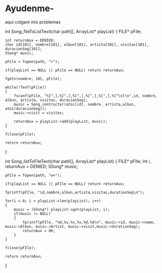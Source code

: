 # Ayudenme-
aqui colgare mis problemas







int Song_fileToListText(char path[], ArrayList* playList)
{
    FILE* pFile;

    int returnAux = DENIED;
    char id[101], nombre[101], albun[101], artista[101], visitas[101], duracionSeg[101];
    SSong* music;

    pFile = fopen(path, "r");

    if(playList == NULL || pFile == NULL) return returnAux;

    fgets(nombre, 101, pFile);

    while(!feof(pFile))
    {
        fscanf(pFile, "%[^,],%[^,],%[^,],%[^,],%[^,],%[^\n]\n",id, nombre, albun, artista, visitas, duracionSeg);
        music = Song_contructor(atoi(id), nombre, artista,albun, atoi(duracionSeg));
        music->visit = visitas;

        returnAux = playList->add(playList, music);
    }

    fclose(pFile);

    return returnAux;
}



int Song_listToFileText(char path[], ArrayList* playList)
{
    FILE* pFIle;
    int i, returnAux = DENIED;
    SSong* music;

    pFIle = fopen(path, "w+");

    if(playList == NULL || pFIle == NULL) return returnAux;

    fprintf(pFIle, "id,nombre,albun,artista,visitas,durationSeg\n");

    for(i = 0; i < playList->len(playList); i++)
    {
        music = (SSong*) playList->get(playList, i);
        if(music != NULL)
        {
            fprintf(pFIle, "%d,%s,%s,%s,%d,%d\n", music->id, music->name, music->Albun, music->Artist, music->visit,music->durationSeg);
            returnAux = OK;
        }
    }

    fclose(pFIle);

    return returnAux;
}
